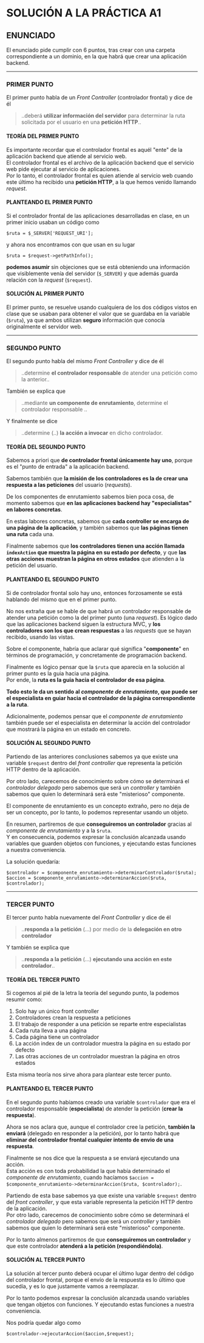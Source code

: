 # SOLUCIÓN A LA PRÁCTICA A1

## ENUNCIADO
El enunciado pide cumplir con 6 puntos, tras crear con una carpeta correspondiente a un dominio, en la que habrá que crear una aplicación backend.

- - - 

### PRIMER PUNTO
El primer punto habla de un _Front Controller_ (controlador frontal) y dice de él

> ..deberá **utilizar información del servidor** para determinar la ruta solicitada por el usuario en una **petición HTTP**..

#### TEORÍA DEL PRIMER PUNTO
Es importante recordar que el controlador frontal es aquél "ente" de la aplicación backend que atiende al servicio web.  
El controlador frontal es el archivo de la aplicación backend que el servicio web pide ejecutar al servicio de aplicaciones.  
Por lo tanto, el controlador frontal es quien atiende al servicio web cuando este último ha recibido una **petición HTTP**, a la que hemos venido llamando _request_.

#### PLANTEANDO EL PRIMER PUNTO
Si el controlador frontal de las aplicaciones desarrolladas en clase, en un primer inicio usaban un código como 

```
$ruta = $_SERVER['REQUEST_URI'];
```

y ahora nos encontramos con que usan en su lugar 

```
$ruta = $request->getPathInfo();
```

**podemos asumir** sin objeciones que se está obteniendo una información que visiblemente venía del servidor (`$_SERVER`) y que además guarda relación con la _request_ (`$request`).

#### SOLUCIÓN AL PRIMER PUNTO
El primer punto, se resuelve usando cualquiera de los dos códigos vistos en clase que se usaban para obtener el valor que se guardaba en la variable (`$ruta`), ya que ambos utilizan **seguro** información que conocía originalmente el servidor web.

- - - 

### SEGUNDO PUNTO
El segundo punto habla del mismo _Front Controller_ y dice de él

> ..determine **el controlador responsable** de atender una petición como la anterior..

También se explica que
> ..mediante **un componente de enrutamiento**, determine el controlador responsable ..

Y finalmente se dice
> ..determine (..) **la acción a invocar** en dicho controlador.

#### TEORÍA DEL SEGUNDO PUNTO
Sabemos a priori que **de controlador frontal únicamente hay uno**, porque es el "punto de entrada" a la aplicación backend.  

Sabemos también que **la misión de los controladores es la de crear una respuesta a las peticiones** del usuario (_requests_).  

De los componentes de enrutamiento sabemos bien poca cosa, de momento sabemos que **en las aplicaciones backend hay "especialistas" en labores concretas**.  

En estas labores concretas, sabemos que **cada controller se encarga de una página de la aplicación**, y también sabemos que **las páginas tienen una ruta** cada una.  

Finalmente sabemos que **los controladores tienen una acción llamada `indexAction` que muestra la página en su estado por defecto**, y que **las otras acciones muestran la página en otros estados** que atienden a la petición del usuario. 

#### PLANTEANDO EL SEGUNDO PUNTO
Si de controlador frontal solo hay uno, entonces forzosamente se está hablando del mismo que en el primer punto.

No nos extraña que se hable de que habrá un controlador responsable de atender una petición como la del primer punto (una _request_). Es lógico dado que las aplicaciones backend siguen la estructura MVC, y **los controladores son los que crean respuestas** a las _requests_ que se hayan recibido, usando las vistas.

Sobre el componente, habría que aclarar qué significa "**componente**" en términos de programación, y concretamente de programación backend.

Finalmente es lógico pensar que la `$ruta` que aparecía en la solución al primer punto es la guia hacia una página.  
Por ende, la **ruta es la guia hacia el controlador de esa página**.

**Todo esto le da un sentido al _componente de enrutamiento_, que puede ser el especialista en guiar hacia el controlador de la página correspondiente a la ruta**.

Adicionalmente, podemos pensar que el _componente de enrutamiento_ también puede ser el especialista en determinar la acción del controlador que mostrará la página en un estado en concreto. 

#### SOLUCIÓN AL SEGUNDO PUNTO
Partiendo de las anteriores conclusiones sabemos ya que existe una variable `$request` dentro del _front controller_ que representa la petición HTTP dentro de la aplicación.

Por otro lado, carecemos de conocimiento sobre cómo se determinará el _controlador delegado_ pero sabemos que será un _controller_ y también sabemos que quien lo determinará será este "misterioso" componente.

El componente de enrutamiento es un concepto extraño, pero no deja de ser un concepto, por lo tanto, lo podemos representar usando un objeto.

En resumen, partiremos de que **conseguiremos un controlador** gracias al _componente de enrutamiento_ y a la `$ruta`.  
Y en consecuencia, podemos expresar la conclusión alcanzada usando variables que guarden objetos con funciones, y ejecutando estas funciones a nuestra conveniencia.

La solución quedaría:

```
$controlador = $componente_enrutamiento->determinarControlador($ruta);
$accion = $componente_enrutamiento->determinarAccion($ruta, $controlador);
```

- - - 

### TERCER PUNTO
El tercer punto habla nuevamente del _Front Controller_ y dice de él

> ..**responda a la petición** (...) por medio de la **delegación en otro controlador**

Y también se explica que
> ..**responda a la petición** (...) **ejecutando una acción en este controlador**..

#### TEORÍA DEL TERCER PUNTO
Si cogemos al pié de la letra la teoría del segundo punto, la podemos resumir como:

1. Solo hay un único front controller
1. Controladores crean la respuesta a peticiones
1. El trabajo de responder a una petición se reparte entre especialistas
1. Cada ruta lleva a una página
1. Cada página tiene un controlador
1. La acción index de un controlador muestra la página en su estado por defecto
1. Las otras acciones de un controlador muestran la página en otros estados

Esta misma teoría nos sirve ahora para plantear este tercer punto. 

#### PLANTEANDO EL TERCER PUNTO
En el segundo punto habíamos creado una variable `$controlador` que era el controlador responsable (**especialista**) de atender la petición (**crear la respuesta**).

Ahora se nos aclara que, aunque el controlador cree la petición, **también la enviará** (delegado en responder a la petición), por lo tanto habrá que **eliminar del controlador frontal cualquier intento de envio de una respuesta**.

Finalmente se nos dice que la respuesta a se enviará ejecutando una acción.  
Esta acción es con toda probabilidad la que había determinado el _componente de enrutamiento_, cuando hacíamos `$accion = $componente_enrutamiento->determinarAccion($ruta, $controlador);`.

Partiendo de esta base sabemos ya que existe una variable `$request` dentro del _front controller_, y que esta variable representa la petición HTTP dentro de la aplicación.  
Por otro lado, carecemos de conocimiento sobre cómo se determinará el _controlador delegado_ pero sabemos que será un _controller_ y también sabemos que quien lo determinará será este "misterioso" componente.

Por lo tanto almenos partiremos de que **conseguiremos un controlador** y que este controlador **atenderá a la petición (respondiéndola)**.

#### SOLUCIÓN AL TERCER PUNTO
La solución al tercer punto deberá ocupar el último lugar dentro del código del controlador frontal, porque el envío de la respuesta es lo último que sucedía, y es lo que justamente vamos a reemplazar.

Por lo tanto podemos expresar la conclusión alcanzada usando variables que tengan objetos con funciones. Y ejecutando estas funciones a nuestra conveniencia. 

Nos podría quedar algo como

```
$controlador->ejecutarAccion($accion,$request);
```
